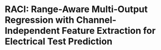 # RACI: Range-Aware Multi-Output Regression with Channel-Independent Feature Extraction for Electrical Test Prediction
